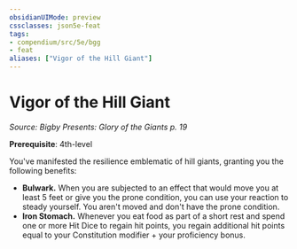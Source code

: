 ```yaml
---
obsidianUIMode: preview
cssclasses: json5e-feat
tags:
- compendium/src/5e/bgg
- feat
aliases: ["Vigor of the Hill Giant"]
---
```

# Vigor of the Hill Giant
*Source: Bigby Presents: Glory of the Giants p. 19*  

**Prerequisite**: 4th-level

You've manifested the resilience emblematic of hill giants, granting you the following benefits:

- **Bulwark.** When you are subjected to an effect that would move you at least 5 feet or give you the prone condition, you can use your reaction to steady yourself. You aren't moved and don't have the prone condition.  
- **Iron Stomach.** Whenever you eat food as part of a short rest and spend one or more Hit Dice to regain hit points, you regain additional hit points equal to your Constitution modifier + your proficiency bonus.